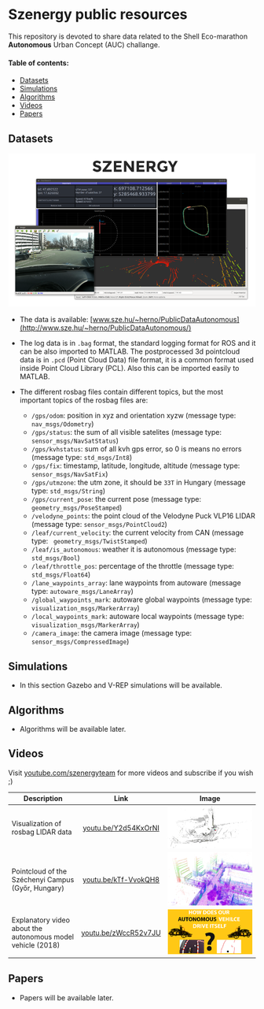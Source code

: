 # Szenergy public resources
This repository is devoted to share data related to the Shell Eco-marathon __Autonomous__ Urban Concept (AUC) challange. 

#### Table of contents:
- [Datasets](#datasets)
- [Simulations](#simulations)
- [Algorithms](#algorithms)
- [Videos](#videos)
- [Papers](#papers)

## Datasets

![img](img/dataset-example-small.png)

- The data is available: [www.sze.hu/~herno/PublicDataAutonomous](http://www.sze.hu/~herno/PublicDataAutonomous/)

- The log data is in `.bag` format, the standard logging format for ROS and it can be also imported to MATLAB. The postprocessed 3d pointcloud data is in `.pcd` (Point Cloud Data) file format, it is a common format used inside Point Cloud Library (PCL). Also this can be imported easily to MATLAB. 

- The different rosbag files contain different topics, but the most important topics of the rosbag files are:

  - `/gps/odom`: position in xyz and orientation xyzw (message type: `nav_msgs/Odometry`)
  - `/gps/status`: the sum of all visible satelites (message type: `sensor_msgs/NavSatStatus`)
  - `/gps/kvhstatus`: sum of all kvh gps error, so 0 is means no errors (message type: `std_msgs/Int8`)
  - `/gps/fix`: timestamp, latitude, longitude, altitude (message type: `sensor_msgs/NavSatFix`)
  - `/gps/utmzone`: the utm zone, it should be `33T` in Hungary (message type: `std_msgs/String`)
  - `/gps/current_pose`: the current pose (message type: `geometry_msgs/PoseStamped`)
  - `/velodyne_points`: the point cloud of the Velodyne Puck VLP16 LIDAR (message type: `sensor_msgs/PointCloud2`)
  - `/leaf/current_velocity`: the current velocity from CAN (message type: ` geometry_msgs/TwistStamped`)
  - `/leaf/is_autonomous`: weather it is autonomous (message type: `std_msgs/Bool`)
  - `/leaf/throttle_pos`: percentage of the throttle (message type: `std_msgs/Float64`)
  - `/lane_waypoints_array`: lane waypoints from autoware (message type: `autoware_msgs/LaneArray`)
  - `/global_waypoints_mark`: autoware global waypoints (message type: `visualization_msgs/MarkerArray`)
  - `/local_waypoints_mark`: autoware local waypoints (message type: `visualization_msgs/MarkerArray`)
  - `/camera_image`: the camera image (message type: `sensor_msgs/CompressedImage`)

## Simulations

- In this section Gazebo and V-REP simulations will be available.

## Algorithms

- Algorithms will be available later.

## Videos

Visit [youtube.com/szenergyteam](https://www.youtube.com/szenergyteam) for more videos and subscribe if you wish ;)

| Description  | Link  | Image  |
|-|:-:|:-:|
| Visualization of rosbag LIDAR data  | [youtu.be/Y2d54KxOrNI](https://www.youtube.com/watch?v=Y2d54KxOrNI)  | ![vl](img/vid-lidar-data-small.png)  |
| Pointcloud of the Széchenyi Campus (Győr, Hungary)  | [youtu.be/kTf-VvokQH8](https://www.youtube.com/watch?v=kTf-VvokQH8)  | ![vl](img/pointcloud-small.png) |
| Explanatory video about the autonomous model vehicle (2018)  | [youtu.be/zWccR52v7JU](https://www.youtube.com/watch?v=zWccR52v7JU)  | ![vl](img/vid-model-2018-small.png)  |


## Papers

- Papers will be available later.
